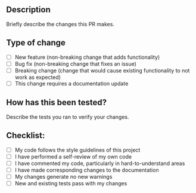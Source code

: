 ## Description
Briefly describe the changes this PR makes.

## Type of change
- [ ] New feature (non-breaking change that adds functionality)
- [ ] Bug fix (non-breaking change that fixes an issue)
- [ ] Breaking change (change that would cause existing functionality to not work as expected)
- [ ] This change requires a documentation update

## How has this been tested?
Describe the tests you ran to verify your changes.

## Checklist:
- [ ] My code follows the style guidelines of this project
- [ ] I have performed a self-review of my own code
- [ ] I have commented my code, particularly in hard-to-understand areas
- [ ] I have made corresponding changes to the documentation
- [ ] My changes generate no new warnings
- [ ] New and existing tests pass with my changes
